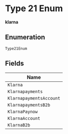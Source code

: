 
# Type 21 Enum

**klarna**

## Enumeration

`Type21Enum`

## Fields

| Name |
|  --- |
| `Klarna` |
| `Klarnapayments` |
| `KlarnapaymentsAccount` |
| `KlarnapaymentsB2b` |
| `KlarnaPaynow` |
| `KlarnaAccount` |
| `KlarnaB2b` |

